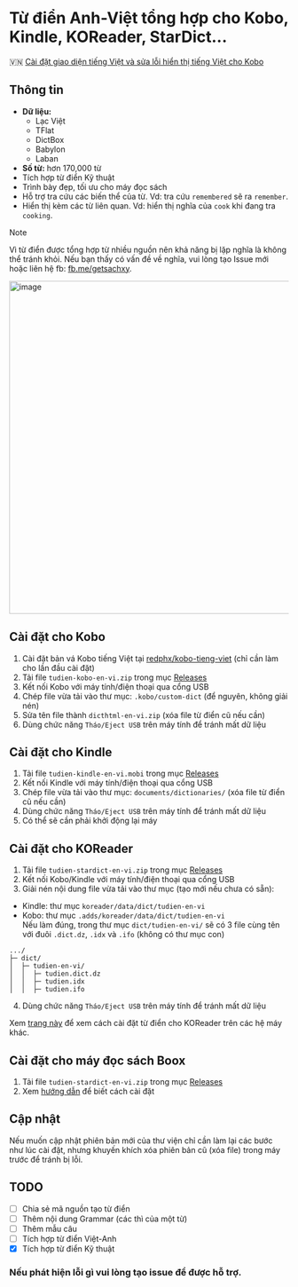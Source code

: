 # Từ điển Anh-Việt tổng hợp cho Kobo, Kindle, KOReader, StarDict...

🇻🇳  [Cài đặt giao diện tiếng Việt và sửa lỗi hiển thị tiếng Việt cho Kobo](https://sachxy.github.io)

## Thông tin
- **Dữ liệu:**
  - Lạc Việt
  - TFlat
  - DictBox
  - Babylon
  - Laban
- **Số từ:** hơn 170,000 từ  
- Tích hợp từ điển Kỹ thuật
- Trình bày đẹp, tối ưu cho máy đọc sách
- Hỗ trợ tra cứu các biến thể của từ. Vd: tra cứu `remembered` sẽ ra `remember`.
- Hiển thị kèm các từ liên quan. Vd: hiển thị nghĩa của `cook` khi đang tra `cooking`.

> [!NOTE]
> Vì từ điển được tổng hợp từ nhiều nguồn nên khả năng bị lặp nghĩa là không thể tránh khỏi. Nếu bạn thấy có vấn đề về nghĩa, vui lòng tạo Issue mới hoặc liên hệ fb: [fb.me/getsachxy](https://fb.me/getsachxy).

<img height="600" alt="image" src="https://github.com/user-attachments/assets/9c243191-49af-4241-8bf1-db30ccaf32ef" />

## Cài đặt cho Kobo
1. Cài đặt bản vá Kobo tiếng Việt tại [redphx/kobo-tieng-viet](https://github.com/redphx/kobo-tieng-viet) (chỉ cần làm cho lần đầu cài đặt)   
2. Tải file `tudien-kobo-en-vi.zip` trong mục [Releases](https://github.com/redphx/tudien/releases/latest)  
3. Kết nối Kobo với máy tính/điện thoại qua cổng USB  
4. Chép file vừa tải vào thư mục: `.kobo/custom-dict` (để nguyên, không giải nén)  
5. Sửa tên file thành `dicthtml-en-vi.zip` (xóa file từ điển cũ nếu cần)  
6. Dùng chức năng `Tháo/Eject USB` trên máy tính để tránh mất dữ liệu  

## Cài đặt cho Kindle
1. Tải file `tudien-kindle-en-vi.mobi` trong mục [Releases](https://github.com/redphx/tudien/releases/latest)   
2. Kết nối Kindle với máy tính/điện thoại qua cổng USB  
3. Chép file vừa tải vào thư mục: `documents/dictionaries/` (xóa file từ điển cũ nếu cần)  
4. Dùng chức năng `Tháo/Eject USB` trên máy tính để tránh mất dữ liệu  
5. Có thể sẽ cần phải khởi động lại máy  

## Cài đặt cho KOReader
1. Tải file `tudien-stardict-en-vi.zip` trong mục [Releases](https://github.com/redphx/tudien/releases/latest)  
2. Kết nối Kobo/Kindle với máy tính/điện thoại qua cổng USB
3. Giải nén nội dung file vừa tải vào thư mục (tạo mới nếu chưa có sẵn):  
  - Kindle: thư mục `koreader/data/dict/tudien-en-vi`  
  - Kobo: thư mục `.adds/koreader/data/dict/tudien-en-vi`  
  Nếu làm đúng, trong thư mục `dict/tudien-en-vi/` sẽ có 3 file cùng tên với đuôi `.dict.dz`, `.idx` và `.ifo` (không có thư mục con)
  ```
.../
├─ dict/
│  ├─ tudien-en-vi/
│  │  ├─ tudien.dict.dz
│  │  ├─ tudien.idx
│  │  ├─ tudien.ifo
  ```

4. Dùng chức năng `Tháo/Eject USB` trên máy tính để tránh mất dữ liệu  

Xem [trang này](https://github.com/koreader/koreader/wiki/Dictionary-support) để xem cách cài đặt từ điển cho KOReader trên các hệ máy khác.

## Cài đặt cho máy đọc sách Boox

1. Tải file `tudien-stardict-en-vi.zip` trong mục [Releases](https://github.com/redphx/tudien/releases/latest)  
2. Xem [hướng dẫn](https://youtu.be/6YUC9jct6QA?t=32) để biết cách cài đặt

## Cập nhật
Nếu muốn cập nhật phiên bản mới của thư viện chỉ cần làm lại các bước như lúc cài đặt, nhưng khuyến khích xóa phiên bản cũ (xóa file) trong máy trước để tránh bị lỗi.  

## TODO
- [ ] Chia sẻ mã nguồn tạo từ điển  
- [ ] Thêm nội dung Grammar (các thì của một từ)  
- [ ] Thêm mẫu câu  
- [ ] Tích hợp từ điển Việt-Anh  
- [x] Tích hợp từ điển Kỹ thuật  
  
### Nếu phát hiện lỗi gì vui lòng tạo issue để được hỗ trợ.  
